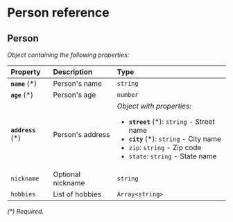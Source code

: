 # Person reference

## Person

_Object containing the following properties:_

| Property           | Description       | Type                                                                                                                                                                                                         |
| :----------------- | :---------------- | :----------------------------------------------------------------------------------------------------------------------------------------------------------------------------------------------------------- |
| **`name`** (\*)    | Person's name     | `string`                                                                                                                                                                                                     |
| **`age`** (\*)     | Person's age      | `number`                                                                                                                                                                                                     |
| **`address`** (\*) | Person's address  | _Object with properties:_<ul><li>**`street`** (\*): `string` - Street name</li><li>**`city`** (\*): `string` - City name</li><li>`zip`: `string` - Zip code</li><li>`state`: `string` - State name</li></ul> |
| `nickname`         | Optional nickname | `string`                                                                                                                                                                                                     |
| `hobbies`          | List of hobbies   | `Array<string>`                                                                                                                                                                                              |

_(\*) Required._
